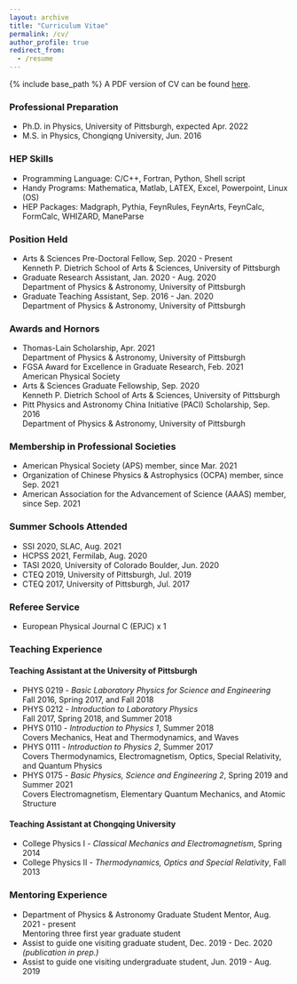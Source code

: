```yaml
---
layout: archive
title: "Curriculum Vitae"
permalink: /cv/
author_profile: true
redirect_from:
  - /resume
---
```


{% include base_path %}
A PDF version of CV can be found [here](/files/cvYangMa.pdf).

### Professional Preparation
* Ph.D. in Physics, University of Pittsburgh, expected Apr. 2022
* M.S. in Physics, Chongiqng University, Jun. 2016

### HEP Skills 
* Programming Language: C/C++, Fortran, Python, Shell script
* Handy Programs: Mathematica, Matlab, LATEX, Excel, Powerpoint, Linux (OS)
* HEP Packages: Madgraph, Pythia, FeynRules, FeynArts, FeynCalc, FormCalc, WHIZARD, ManeParse

### Position Held
* Arts & Sciences Pre-Doctoral Fellow, Sep. 2020 - Present  
Kenneth P. Dietrich School of Arts & Sciences, University of Pittsburgh
* Graduate Research Assistant, Jan. 2020 - Aug. 2020  
Department of Physics & Astronomy, University of Pittsburgh
* Graduate Teaching Assistant, Sep. 2016 - Jan. 2020  
Department of Physics & Astronomy, University of Pittsburgh

### Awards and Hornors
* Thomas-Lain Scholarship, Apr. 2021  
Department of Physics & Astronomy, University of Pittsburgh
* FGSA Award for Excellence in Graduate Research, Feb. 2021  
American Physical Society
* Arts & Sciences Graduate Fellowship, Sep. 2020  
Kenneth P. Dietrich School of Arts & Sciences, University of Pittsburgh
* Pitt Physics and Astronomy China Initiative (PACI) Scholarship, Sep. 2016  
Department of Physics & Astronomy, University of Pittsburgh

### Membership in Professional Societies
* American Physical Society (APS) member, since Mar. 2021
* Organization of Chinese Physics & Astrophysics (OCPA) member, since Sep. 2021
* American Association for the Advancement of Science (AAAS) member, since Sep. 2021

### Summer Schools Attended
* SSI 2020, SLAC, Aug. 2021
* HCPSS 2021, Fermilab, Aug. 2020
* TASI 2020, University of Colorado Boulder, Jun. 2020
* CTEQ 2019, University of Pittsburgh, Jul. 2019
* CTEQ 2017, University of Pittsburgh, Jul. 2017

### Referee Service
* European Physical Journal C (EPJC) x 1

### Teaching Experience
#### Teaching Assistant at the University of Pittsburgh
* PHYS 0219 - *Basic Laboratory Physics for Science and Engineering*  
Fall 2016, Spring 2017, and Fall 2018
* PHYS 0212 - *Introduction to Laboratory Physics*  
 Fall 2017, Spring 2018, and Summer 2018
* PHYS 0110 - *Introduction to Physics 1*, Summer 2018  
Covers Mechanics, Heat and Thermodynamics, and Waves
* PHYS 0111 - *Introduction to Physics 2*, Summer 2017  
Covers Thermodynamics, Electromagnetism, Optics, Special Relativity, and Quantum Physics
* PHYS 0175 - *Basic Physics, Science and Engineering 2*, Spring 2019 and Summer 2021  
Covers Electromagnetism, Elementary Quantum Mechanics, and Atomic Structure
#### Teaching Assistant at Chongqing University
* College Physics I - *Classical Mechanics and Electromagnetism*, Spring 2014
* College Physics II - *Thermodynamics, Optics and Special Relativity*, Fall 2013

### Mentoring Experience
* Department of Physics & Astronomy Graduate Student Mentor, Aug. 2021 - present  
Mentoring three first year graduate student
* Assist to guide one visiting graduate student, Dec. 2019 - Dec. 2020  
*(publication in prep.)*
* Assist to guide one visiting undergraduate student, Jun. 2019 - Aug. 2019




[^_^]:Service and leadership
[^_^]:======
[^_^]:* Currently signed in to 43 different slack teams
